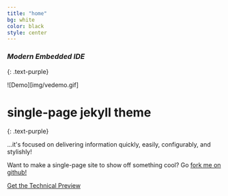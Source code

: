 ```yaml
---
title: "home"
bg: white
color: black
style: center
---
```


### *Modern Embedded IDE*
{: .text-purple}

![Demo][img/vedemo.gif]

# single-page jekyll theme
{: .text-purple}


…it's focused on delivering information quickly, easily, configurably, and stylishly!

Want to make a single-page site to show off something cool? Go [fork me on github!](http://vitalelement.github.io/vestudio/install/setup.exe")

<span id="forkongithub">
  <a href="http://vitalelement.github.io/VEStudio/Install/setup.exe" class="bg-blue">
    Get the Technical Preview
  </a>
</span>
